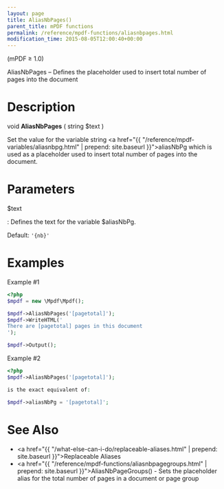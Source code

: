 ```yaml
---
layout: page
title: AliasNbPages()
parent_title: mPDF functions
permalink: /reference/mpdf-functions/aliasnbpages.html
modification_time: 2015-08-05T12:00:40+00:00
---
```


(mPDF &ge; 1.0)

AliasNbPages – Defines the placeholder used to insert total number of pages into the document

# Description

void **AliasNbPages** ( string <span class="parameter">$text</span> )

Set the value for the variable string <a href="{{ "/reference/mpdf-variables/aliasnbpg.html" | prepend: site.baseurl }}">aliasNbPg</a>
which is used as a placeholder used to insert total number of pages into the document.

# Parameters

<span class="parameter">$text</span>

: Defines the text for the variable <span class="parameter">$aliasNbPg</span>.

  Default: `'{nb}'`

# Examples

Example #1

```php
<?php
$mpdf = new \Mpdf\Mpdf();

$mpdf->AliasNbPages('[pagetotal]');
$mpdf->WriteHTML('
There are [pagetotal] pages in this document
');

$mpdf->Output();


```

Example #2

```php
<?php
$mpdf->AliasNbPages('[pagetotal]');

is the exact equivalent of:

$mpdf->aliasNbPg = '[pagetotal]';

```

# See Also

* <a href="{{ "/what-else-can-i-do/replaceable-aliases.html" | prepend: site.baseurl }}">Replaceable Aliases</a>
* <a href="{{ "/reference/mpdf-functions/aliasnbpagegroups.html" | prepend: site.baseurl }}">AliasNbPageGroups()</a> - Sets the placeholder alias for the total number of pages in a document or page group
